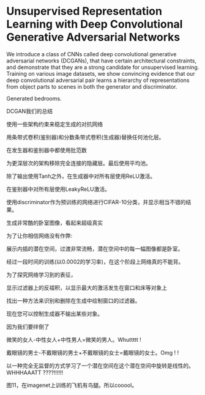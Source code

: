 

<!--
 * @version:
 * @Author:  StevenJokess https://github.com/StevenJokess
 * @Date: 2020-11-10 21:28:52
 * @LastEditors:  StevenJokess https://github.com/StevenJokess
 * @LastEditTime: 2020-12-07 14:34:51
 * @Description:
 * @TODO::
 * @Reference:
-->

# Unsupervised Representation Learning with Deep Convolutional Generative Adversarial Networks


We introduce a class of CNNs called deep convolutional generative adversarial networks (DCGANs), that have certain architectural constraints, and demonstrate that they are a strong candidate for unsupervised learning. Training on various image datasets, we show convincing evidence that our deep convolutional adversarial pair learns a hierarchy of representations from object parts to scenes in both the generator and discriminator.

Generated bedrooms.

DCGAN我们的总结

使用一些架构约束来稳定生成的对抗网络

用条带式卷积(鉴别器)和分数条带式卷积(生成器)替换任何池化层。

在发生器和鉴别器中都使用批范数

为更深层次的架构移除完全连接的隐藏层。最后使用平均池。

除了输出使用Tanh之外，在生成器中对所有层使用ReLU激活。

在鉴别器中对所有层使用LeakyReLU激活。

使用discriminator作为预训练的网络进行CIFAR-10分类，并显示相当不错的结果。

生成非常酷的卧室图像，看起来超级真实

为了让你相信网络没有作弊:

展示内插的潜在空间，过渡非常流畅，潜在空间中的每一幅图像都是卧室。

经过一段时间的训练(以0.0002的学习率)，在这个阶段上网络真的不能背。

为了探究网络学习到的表征，

显示过滤器上的反褶积，以显示最大的激活发生在窗口和床等对象上

找出一种方法来识别和删除在生成中绘制窗口的过滤器。

现在您可以控制生成器不输出某些对象。

因为我们要绊倒了

微笑的女人-中性女人+中性男人=微笑的男人。Whuttttt !

戴眼镜的男士-不戴眼镜的男士+不戴眼镜的女士=戴眼镜的女士。Omg ! !

以一种完全无监督的方式学习了一个潜在空间在这个潜在空间中旋转是线性的。WHHHAAATT ????!!!!!!

图11，在imagenet上训练的飞机有鸟腿。所以cooool。

[1]: https://arxiv.org/abs/1511.06434v2
[2]: https://github.com/Newmu/dcgan_code
